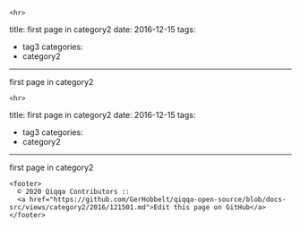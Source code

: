 <!doctype html>
<html lang="en">
  <head>
    <meta charset="utf-8">
    <meta name="viewport" content="width=device-width, initial-scale=1.0">
    
    <hr>
<p>title: first page in category2
date: 2016-12-15
tags:</p>
<ul>
<li>tag3
categories:</li>
<li>category2</li>
</ul>
<hr>
<p>first page in category2</p>

  </head>
  <body>

    <hr>
<p>title: first page in category2
date: 2016-12-15
tags:</p>
<ul>
<li>tag3
categories:</li>
<li>category2</li>
</ul>
<hr>
<p>first page in category2</p>


    <footer>
      © 2020 Qiqqa Contributors ::
      <a href="https://github.com/GerHobbelt/qiqqa-open-source/blob/docs-src/views/category2/2016/121501.md">Edit this page on GitHub</a>
    </footer>
  </body>
</html>
